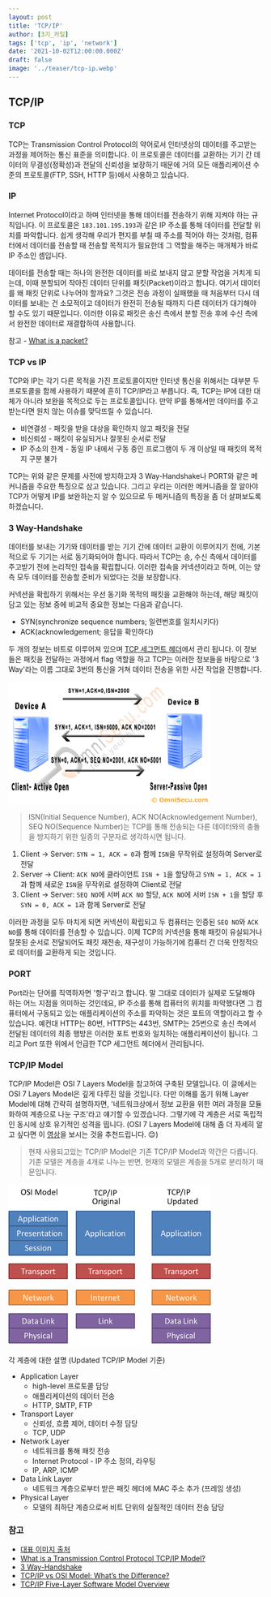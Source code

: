 ```yaml
---
layout: post
title: 'TCP/IP'
author: [3기_카일]
tags: ['tcp', 'ip', 'network']
date: '2021-10-02T12:00:00.000Z'
draft: false
image: '../teaser/tcp-ip.webp'
---
```


## TCP/IP

### TCP

TCP는 Transmission Control Protocol의 약어로서 인터넷상의 데이터를 주고받는 과정을 제어하는 통신 표준을 의미합니다. 이 프로토콜은 데이터를 교환하는 기기 간 데이터의 무결성(정확성)과 전달의 신뢰성을 보장하기 때문에 거의 모든 애플리케이션 수준의 프로토콜(FTP, SSH, HTTP 등)에서 사용하고 있습니다.

### IP

Internet Protocol이라고 하며 인터넷을 통해 데이터를 전송하기 위해 지켜야 하는 규칙입니다. 이 프로토콜은 `183.101.195.193`과 같은 IP 주소를 통해 데이터를 전달할 위치를 파악합니다. 쉽게 생각해 우리가 편지를 부칠 때 주소를 적어야 하는 것처럼, 컴퓨터에서 데이터를 전송할 때 전송할 목적지가 필요한데 그 역할을 해주는 매개체가 바로 IP 주소인 셈입니다.

데이터를 전송할 때는 하나의 완전한 데이터를 바로 보내지 않고 분할 작업을 거치게 되는데, 이때 분할되어 작아진 데이터 단위를 패킷(Packet)이라고 합니다. 여기서 데이터를 왜 패킷 단위로 나누어야 할까요? 그것은 전송 과정이 실패했을 때 처음부터 다시 데이터를 보내는 건 소모적이고 데이터가 완전히 전송될 때까지 다른 데이터가 대기해야 할 수도 있기 때문입니다. 이러한 이유로 패킷은 송신 측에서 분할 전송 후에 수신 측에서 완전한 데이터로 재결합하여 사용합니다.

참고 - [What is a packet?](https://www.cloudflare.com/learning/network-layer/what-is-a-packet/)

### TCP vs IP

TCP와 IP는 각기 다른 목적을 가진 프로토콜이지만 인터넷 통신을 위해서는 대부분 두 프로토콜을 함께 사용하기 때문에 흔히 TCP/IP라고 부릅니다. 즉, TCP는 IP에 대한 대체가 아니라 보완을 목적으로 두는 프로토콜입니다. 만약 IP를 통해서만 데이터를 주고받는다면 원치 않는 이슈를 맞닥뜨릴 수 있습니다.

- 비연결성 - 패킷을 받을 대상을 확인하지 않고 패킷을 전달
- 비신뢰성 - 패킷이 유실되거나 잘못된 순서로 전달
- IP 주소의 한계 - 동일 IP 내에서 구동 중인 프로그램이 두 개 이상일 때 패킷의 목적지 구분 불가

TCP는 위와 같은 문제를 사전에 방지하고자 3 Way-Handshake나 PORT와 같은 메커니즘을 주요한 특징으로 삼고 있습니다. 그리고 우리는 이러한 메커니즘을 잘 알아야 TCP가 어떻게 IP를 보완하는지 알 수 있으므로 두 메커니즘의 특징을 좀 더 살펴보도록 하겠습니다.

### 3 Way-Handshake

데이터를 보내는 기기와 데이터를 받는 기기 간에 데이터 교환이 이루어지기 전에, 기본적으로 두 기기는 서로 동기화되어야 합니다. 따라서 TCP는 송, 수신 측에서 데이터를 주고받기 전에 논리적인 접속을 확립합니다. 이러한 접속을 커넥션이라고 하며, 이는 양측 모두 데이터를 전송할 준비가 되었다는 것을 보장합니다.

커넥션을 확립하기 위해서는 우선 동기화 목적의 패킷을 교환해야 하는데, 해당 패킷이 담고 있는 정보 중에 비교적 중요한 정보는 다음과 같습니다.

- SYN(synchronize sequence numbers; 일련번호를 일치시키다)
- ACK(acknowledgement; 응답을 확인하다)

두 개의 정보는 비트로 이루어져 있으며 [TCP 세그먼트 헤더](https://www.omnisecu.com/tcpip/tcp-header.php)에서 관리 됩니다. 이 정보들은 패킷을 전달하는 과정에서 flag 역할을 하고 TCP는 이러한 정보들을 바탕으로 '3 Way'라는 이름 그대로 3번의 통신을 거쳐 데이터 전송을 위한 사전 작업을 진행합니다.

<img width="400" src="../images/2021-10-02-three-way-handshake.jpeg" alt="3 way handshake" />

<br />

> ISN(Initial Sequence Number), ACK NO(Acknowledgement Number), SEQ NO(Sequence Number)는 TCP를 통해 전송되는 다른 데이터와의 충돌을 방지하기 위한 일종의 구분자로 생각하시면 됩니다.

1. Client → Server: `SYN = 1, ACK = 0`과 함께 `ISN`을 무작위로 설정하여 Server로 전달
2. Server → Client: `ACK NO`에 클라이언트 `ISN + 1`을 할당하고 `SYN = 1, ACK = 1`과 함께 새로운 `ISN`을 무작위로 설정하여 Client로 전달
3. Client → Server: `SEQ NO`에 서버 `ACK NO` 할당, `ACK NO`에 서버 `ISN + 1`을 할당 후 `SYN = 0, ACK = 1`과 함께 Server로 전달

이러한 과정을 모두 마치게 되면 커넥션이 확립되고 두 컴퓨터는 인증된 `SEQ NO`와 `ACK NO`를 통해 데이터를 전송할 수 있습니다. 이제 TCP의 커넥션을 통해 패킷이 유실되거나 잘못된 순서로 전달되어도 패킷 재전송, 재구성이 가능하기에 컴퓨터 간 더욱 안정적으로 데이터를 교환하게 되는 것입니다.

### PORT

Port라는 단어를 직역하자면 '항구'라고 합니다. 말 그대로 데이터가 실제로 도달해야 하는 어느 지점을 의미하는 것인데요, IP 주소를 통해 컴퓨터의 위치를 파악했다면 그 컴퓨터에서 구동되고 있는 애플리케이션의 주소를 파악하는 것은 포트의 역할이라고 할 수 있습니다. 예컨대 HTTP는 80번, HTTPS는 443번, SMTP는 25번으로 송신 측에서 전달된 데이터의 최종 행방은 이러한 포트 번호와 일치하는 애플리케이션이 됩니다. 그리고 Port 또한 위에서 언급한 TCP 세그먼트 헤더에서 관리됩니다.

### TCP/IP Model

TCP/IP Model은 OSI 7 Layers Model을 참고하여 구축된 모델입니다. 이 글에서는 OSI 7 Layers Model은 깊게 다루진 않을 것입니다. 다만 이해를 돕기 위해 Layer Model에 대해 간략히 설명하자면, '네트워크상에서 정보 교환을 위한 여러 과정을 모듈화하여 계층으로 나눈 구조'라고 얘기할 수 있겠습니다. 그렇기에 각 계층은 서로 독립적인 동시에 상호 유기적인 성격을 띱니다. (OSI 7 Layers Model에 대해 좀 더 자세히 알고 싶다면 이 [영상](https://www.youtube.com/watch?v=1pfTxp25MA8)을 보시는 것을 추천드립니다. 😊)

> 현재 사용되고있는 TCP/IP Model은 기존 TCP/IP Model과 약간은 다릅니다. 기존 모델은 계층을 4개로 나누는 반면, 현재의 모델은 계층을 5개로 분리하기 때문입니다.

<img width="400" src="../images/2021-10-11-tcp-model.png" alt="tcp-model" />

<br />

각 계층에 대한 설명 (Updated TCP/IP Model 기준)

- Application Layer
  - high-level 프로토콜 담당
  - 애플리케이션의 데이터 전송
  - HTTP, SMTP, FTP
- Transport Layer
  - 신뢰성, 흐름 제어, 데이터 수정 담당
  - TCP, UDP
- Network Layer
  - 네트워크를 통해 패킷 전송
  - Internet Protocol - IP 주소 정의, 라우팅
  - IP, ARP, ICMP
- Data Link Layer
  - 네트워크 계층으로부터 받은 패킷 헤더에 MAC 주소 추가 (프레임 생성)
- Physical Layer
  - 모델의 최하단 계층으로써 비트 단위의 실질적인 데이터 전송 담당

### 참고

- [대표 이미지 출처](https://www.net-usb.com/usb-over-ip/what-is-tcp-ip/)
- [What is a Transmission Control Protocol TCP/IP Model?](https://www.fortinet.com/resources/cyberglossary/tcp-ip)
- [3 Way-Handshake](https://www.omnisecu.com/tcpip/tcp-three-way-handshake.php)
- [TCP/IP vs OSI Model: What’s the Difference?](https://www.computernetworkingnotes.com/ccna-study-guide/similarities-and-differences-between-osi-and-tcp-ip-model.html)
- [TCP/IP Five-Layer Software Model Overview](https://microchipdeveloper.com/tcpip:tcp-ip-five-layer-model)
